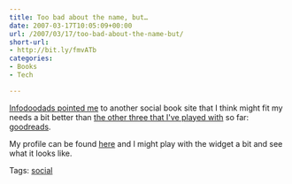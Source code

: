 ```yaml
---
title: Too bad about the name, but…
date: 2007-03-17T10:05:09+00:00
url: /2007/03/17/too-bad-about-the-name-but/
short-url:
- http://bit.ly/fmvATb
categories:
- Books
- Tech

---
```

<div class='microid-mailto+http:sha1:edfc78cf8a7923069b14754f70b3b868b7988339'>

<a href="http://infodoodads.com/?p=13">Infodoodads pointed me</a> to another social book site that I think might fit my needs a bit better than <a href="http://www.cavort.org/2007/02/21/while-im-thinking-about-books/">the other three that I've played with</a> so far: <a href="http://www.goodreads.com/">goodreads</a>.

My profile can be found <a href="http://www.goodreads.com/user/show/29327">here</a> and I might play with the widget a bit and see what it looks like.

</div>

<div class="st-post-tags">
Tags: <a href="http://www.cavort.org/tag/social/" title="social" rel="tag">social</a><br />
</div>